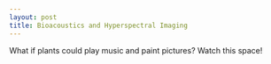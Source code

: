 ```yaml
---
layout: post
title: Bioacoustics and Hyperspectral Imaging
---
```


What if plants could play music and paint pictures? Watch this space!
